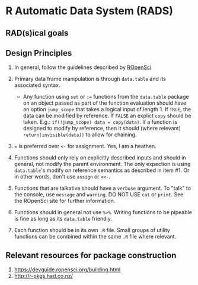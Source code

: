 # R Automatic Data System (RADS)

## RAD(s)ical goals

## Design Principles
1. In general, follow the guidelines described by [ROpenSci](https://devguide.ropensci.org/building.html)
2. Primary data frame manipulation is through `data.table` and its associated syntax.
    - Any function using `set` or `:=` functions from the `data.table` package on an object passed as part of the function
    evaluation should have an option `jump_scope` that takes a logical input of length 1. If `TRUE`, the data can be modified by
    reference. If `FALSE` an explict `copy` should be taken. E.g.: `if(!jump_scope) data = copy(data)`. If a function is designed
    to modify by reference, then it should (where relevant) `return(invisible(data))` to allow for chaining.

3. `=` is preferred over `<-` for assignment. Yes, I am a heathen. 

4. Functions should only rely on explicitly described inputs and should in general, not modify the parent environment. The only
expection is using `data.table`'s modify on reference semantics as described in item #1. Or in other words, don't use `assign` or `<<-`.

5. Functions that are talkative should have a `verbose` argument. To "talk" to the console, use `message` and `warning`. DO NOT USE `cat` or `print`. See the ROpenSci site for further information.

6. Functions should in general not use `%>%`. Writing functions to be pipeable is fine as long as its `data.table` friendly. 

7. Each function should be in its own `.R` file. Small groups of utility functions can be combined within the same `.R` file where relevant.

## Relevant resources for package construction
1. https://devguide.ropensci.org/building.html
2. http://r-pkgs.had.co.nz/
